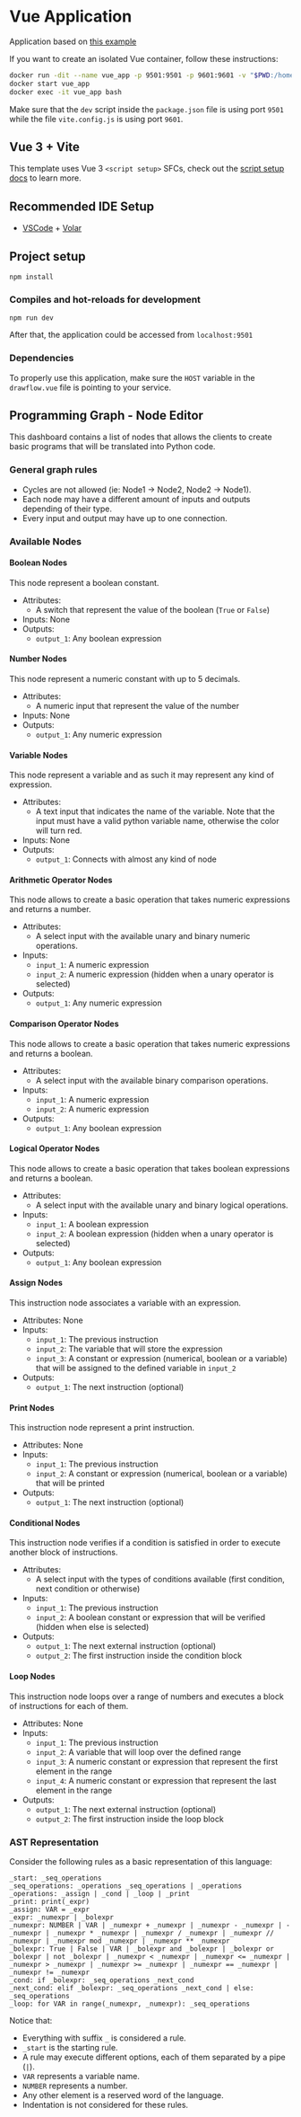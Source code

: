 # Vue Application

Application based on [this example](https://github.com/jerosoler/drawflow-vue3-example)

If you want to create an isolated Vue container, follow these instructions:

```sh
docker run -dit --name vue_app -p 9501:9501 -p 9601:9601 -v "$PWD:/home/vue" vue
docker start vue_app
docker exec -it vue_app bash
```

Make sure that the `dev` script inside the `package.json` file is using port `9501` while the file `vite.config.js` is using port `9601`.

## Vue 3 + Vite

This template uses Vue 3 `<script setup>` SFCs, check out the [script setup docs](https://v3.vuejs.org/api/sfc-script-setup.html#sfc-script-setup) to learn more.

## Recommended IDE Setup

- [VSCode](https://code.visualstudio.com/) + [Volar](https://marketplace.visualstudio.com/items?itemName=johnsoncodehk.volar)

## Project setup
```
npm install
```

### Compiles and hot-reloads for development
```
npm run dev
```

After that, the application could be accessed from `localhost:9501`

### Dependencies

To properly use this application, make sure the `HOST` variable in the `drawflow.vue` file is pointing to  your service.


## Programming Graph - Node Editor

This dashboard contains a list of nodes that allows the clients to create basic programs that will be translated into Python code.

### General graph rules

* Cycles are not allowed (ie: Node1 -> Node2, Node2 -> Node1).
* Each node may have a different amount of inputs and outputs depending of their type.
* Every input and output may have up to one connection.

### Available Nodes

#### Boolean Nodes

This node represent a boolean constant.

* Attributes: 
	- A switch that represent the value of the boolean (`True` or `False`)
* Inputs: None
* Outputs: 
	- `output_1`: Any boolean expression

#### Number Nodes

This node represent a numeric constant with up to 5 decimals.

* Attributes: 
	- A numeric input that represent the value of the number
* Inputs: None
* Outputs: 
	- `output_1`: Any numeric expression

#### Variable Nodes

This node represent a variable and as such it may represent any kind of expression.

* Attributes: 
	- A text input that indicates the name of the variable. Note that the input must have a valid python variable name, otherwise the color will turn red.
* Inputs: None
* Outputs: 
	- `output_1`: Connects with almost any kind of node

#### Arithmetic Operator Nodes

This node allows to create a basic operation that takes numeric expressions and returns a number.

* Attributes: 
	- A select input with the available unary and binary numeric operations.
* Inputs: 
	- `input_1`: A numeric expression
	- `input_2`: A numeric expression (hidden when a unary operator is selected)
* Outputs: 
	- `output_1`: Any numeric expression

#### Comparison Operator Nodes

This node allows to create a basic operation that takes numeric expressions and returns a boolean.

* Attributes: 
	- A select input with the available binary comparison operations.
* Inputs: 
	- `input_1`: A numeric expression
	- `input_2`: A numeric expression
* Outputs: 
	- `output_1`: Any boolean expression

#### Logical Operator Nodes

This node allows to create a basic operation that takes boolean expressions and returns a boolean.

* Attributes: 
	- A select input with the available unary and binary logical operations.
* Inputs: 
	- `input_1`: A boolean expression
	- `input_2`: A boolean expression (hidden when a unary operator is selected)
* Outputs: 
	- `output_1`: Any boolean expression

#### Assign Nodes

This instruction node associates a variable with an expression.

* Attributes: None
* Inputs: 
	- `input_1`: The previous instruction
	- `input_2`: The variable that will store the expression
	- `input_3`: A constant or expression (numerical, boolean or a variable) that will be assigned to the defined variable in `input_2`
* Outputs: 
	- `output_1`: The next instruction (optional)

#### Print Nodes

This instruction node represent a print instruction.

* Attributes: None
* Inputs: 
	- `input_1`: The previous instruction
	- `input_2`: A constant or expression (numerical, boolean or a variable) that will be printed
* Outputs: 
	- `output_1`: The next instruction (optional)

#### Conditional Nodes

This instruction node verifies if a condition is satisfied in order to execute another block of instructions.

* Attributes: 
	- A select input with the types of conditions available (first condition, next condition or otherwise)
* Inputs: 
	- `input_1`: The previous instruction
	- `input_2`: A boolean constant or expression that will be verified (hidden when else is selected)
* Outputs: 
	- `output_1`: The next external instruction (optional)
	- `output_2`: The first instruction inside the condition block

#### Loop Nodes

This instruction node loops over a range of numbers and executes a block of instructions for each of them.

* Attributes: None
* Inputs: 
	- `input_1`: The previous instruction
	- `input_2`: A variable that will loop over the defined range
	- `input_3`: A numeric constant or expression that represent the first element in the range
	- `input_4`: A numeric constant or expression that represent the last element in the range
* Outputs: 
	- `output_1`: The next external instruction (optional)
	- `output_2`: The first instruction inside the loop block

### AST Representation

Consider the following rules as a basic representation of this language:

```
_start: _seq_operations
_seq_operations: _operations _seq_operations | _operations
_operations: _assign | _cond | _loop | _print
_print: print(_expr)
_assign: VAR = _expr
_expr: _numexpr | _bolexpr
_numexpr: NUMBER | VAR | _numexpr + _numexpr | _numexpr - _numexpr | - _numexpr | _numexpr * _numexpr | _numexpr / _numexpr | _numexpr // _numexpr | _numexpr mod _numexpr | _numexpr ** _numexpr
_bolexpr: True | False | VAR | _bolexpr and _bolexpr | _bolexpr or _bolexpr | not _bolexpr | _numexpr < _numexpr | _numexpr <= _numexpr | _numexpr > _numexpr | _numexpr >= _numexpr | _numexpr == _numexpr | _numexpr != _numexpr 
_cond: if _bolexpr: _seq_operations _next_cond
_next_cond: elif _bolexpr: _seq_operations _next_cond | else: _seq_operations
_loop: for VAR in range(_numexpr, _numexpr): _seq_operations
```

Notice that:
* Everything with suffix `_` is considered a rule.
* `_start` is the starting rule.
* A rule may execute different options, each of them separated by a pipe (`|`).
* `VAR` represents a variable name.
* `NUMBER` represents a number.
* Any other element is a reserved word of the language.
* Indentation is not considered for these rules.
